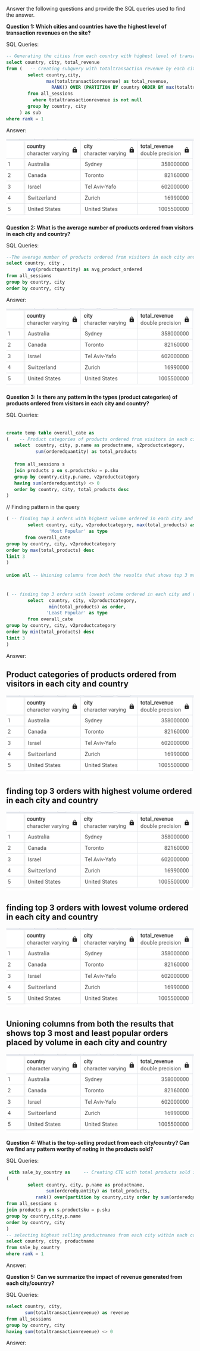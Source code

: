 Answer the following questions and provide the SQL queries used to find the answer.

    
**Question 1: Which cities and countries have the highest level of transaction revenues on the site?**


SQL Queries:
```SQL
-- Generating the cities from each country with highest level of transaction revenues
select country, city, total_revenue
from (   -- Creating subquery with totaltransaction revenue by each city within the country
        select country,city,
               max(totaltransactionrevenue) as total_revenue,
	             RANK() OVER (PARTITION BY country ORDER BY max(totaltransactionrevenue) DESC) as rank
        from all_sessions
	      where totaltransactionrevenue is not null
        group by country, city
	 ) as sub
where rank = 1
```     


Answer:

![Alt text](image.png)


**Question 2: What is the average number of products ordered from visitors in each city and country?**


SQL Queries:
```SQL 
--The average number of products ordered from visitors in each city and country
select country, city ,
        avg(productquantity) as avg_product_ordered
from all_sessions
group by country, city 
order by country, city
```


Answer:

![Alt text](image.png)



**Question 3: Is there any pattern in the types (product categories) of products ordered from visitors in each city and country?**


SQL Queries:

```SQL  

create temp table overall_cate as
(    -- Product categories of products ordered from visitors in each city and country
   select  country, city, p.name as productname, v2productcategory,
           sum(orderedquantity) as total_products
	  
   from all_sessions s
   join products p on s.productsku = p.sku
   group by country,city,p.name, v2productcategory
   having sum(orderedquantity) <> 0
   order by country, city, total_products desc
)
```
// Finding pattern in the query
```SQL
( -- finding top 3 orders with highest volume ordered in each city and country 
        select country, city, v2productcategory, max(total_products) as order,
                'Most Popular' as type 
       from overall_cate
group by country, city, v2productcategory
order by max(total_products) desc
limit 3
)

union all -- Unioning columns from both the results that shows top 3 most and least popular orders placed by volume in each city and country

	
( -- finding top 3 orders with lowest volume ordered in each city and country 
        select  country, city, v2productcategory, 
                min(total_products) as order,
               'Least Popular' as type
        from overall_cate
group by country, city, v2productcategory
order by min(total_products) desc
limit 3
)
```


Answer:
## Product categories of products ordered from visitors in each city and country

![Alt text](image.png)

## finding top 3 orders with highest volume ordered in each city and country 

![Alt text](image.png)

## finding top 3 orders with lowest volume ordered in each city and country 

![Alt text](image.png)

## Unioning columns from both the results that shows top 3 most and least popular orders placed by volume in each city and country

![Alt text](image.png)

**Question 4: What is the top-selling product from each city/country? Can we find any pattern worthy of noting in the products sold?**


SQL Queries:
```SQL
 with sale_by_country as     -- Creating CTE with total products sold in each city from each country with products name
(
        select country, city, p.name as productname,
               sum(orderedquantity) as total_products, 
	       rank() over(partition by country,city order by sum(orderedquantity) desc) as rank -- Ranking the grouped products sold in each country and city 
from all_sessions s
join products p on s.productsku = p.sku
group by country,city,p.name
order by country, city
) 
-- selecting highest selling productnames from each city within each country 
select country, city, productname
from sale_by_country
where rank = 1 
```

Answer:





**Question 5: Can we summarize the impact of revenue generated from each city/country?**

SQL Queries:
```SQL
select country, city,
       sum(totaltransactionrevenue) as revenue
from all_sessions 
group by country, city
having sum(totaltransactionrevenue) <> 0
```

Answer:







